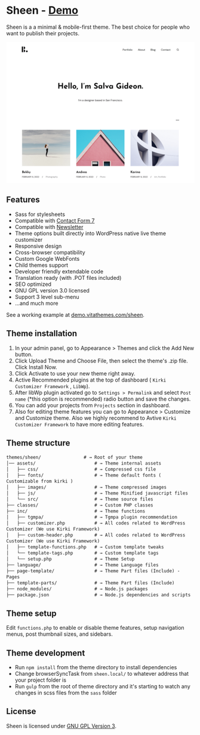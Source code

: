 # Sheen - [Demo](https://demo.vitathemes.com/sheen/)

Sheen is a a minimal & mobile-first theme. The best choice for people who want to publish their projects.

![Home Page](screenshot.png)

## Features

-   Sass for stylesheets
-   Compatible with [Contact Form 7](https://wordpress.org/plugins/contact-form-7/)
-   Compatible with [Newsletter](https://wordpress.org/plugins/newsletter/)
-   Theme options built directly into WordPress native live theme customizer
-   Responsive design
-   Cross-browser compatibility
-   Custom Google WebFonts
-   Child themes support
-   Developer friendly extendable code
-   Translation ready (with .POT files included)
-   SEO optimized
-   GNU GPL version 3.0 licensed
-   Support 3 level sub-menu
-   …and much more

See a working example at [demo.vitathemes.com/sheen](https://demo.vitathemes.com/sheen/).

## Theme installation

1. In your admin panel, go to Appearance > Themes and click the Add New button.
2. Click Upload Theme and Choose File, then select the theme's .zip file. Click Install Now.
3. Click Activate to use your new theme right away.
4. Active Recommended plugins at the top of dashboard ( `Kirki Customizer Framework` , `LibWp`).
5. After libWp plugin activated go to `Settings > Permalink` and select `Post name` (\*this option is recommended) radio button and save the changes.
6. You can add your projects from `Projects` section in dashboard.
7. Also for editing theme features you can go to Appearance > Customize and Customize theme. Also we highly recommend to Avtive `Kirki Customizer Framework` to have more editing features.

## Theme structure

```shell
themes/sheen/                # → Root of your theme
│── assets/                      # → Theme internal assets
│   ├── css/                     # → Compressed css file
│   ├── fonts/                   # → Theme default fonts ( Customizable from kirki )
│   ├── images/                  # → Theme compressed images
│   ├── js/                      # → Theme Minified javascript files
│   └── src/                     # → Theme source files
├── classes/                     # → Custom PHP classes
├── inc/                         # → Theme functions
│   ├── tgmpa/                   # → Tgmpa plugin recommendation
│   ├── customizer.php           # → All codes related to WordPress Customizer (We use Kirki Framework)
│   ├── custom-header.php        # → All codes related to WordPress Customizer (We use Kirki Framework)
│   ├── template-functions.php   # → Custom template tweaks
│   └── template-tags.php        # → Custom template tags
│   └── setup.php                # → Theme Setup
├── language/                    # → Theme Language files
├── page-template/               # → Theme Part files (Include) - Pages
├── template-parts/              # → Theme Part files (Include)
├── node_modules/                # → Node.js packages
├── package.json                 # → Node.js dependencies and scripts
```

## Theme setup

Edit `functions.php` to enable or disable theme features, setup navigation menus, post thumbnail sizes, and sidebars.

## Theme development

-   Run `npm install` from the theme directory to install dependencies
-   Change browserSyncTask from `sheen.local/` to whatever address that your project folder is
-   Run `gulp` from the root of theme directory and it's starting to watch any changes in scss files from the `sass` folder

## License

Sheen is licensed under [GNU GPL Version 3](LICENSE).
